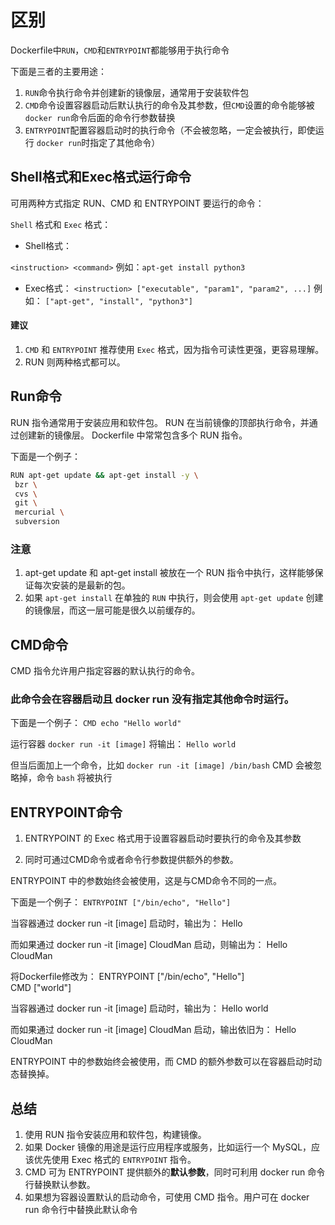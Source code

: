 # 区别

Dockerfile中`RUN`，`CMD`和`ENTRYPOINT`都能够用于执行命令

下面是三者的主要用途：

1. `RUN`命令执行命令并创建新的镜像层，通常用于安装软件包
2. `CMD`命令设置容器启动后默认执行的命令及其参数，但`CMD`设置的命令能够被`docker run`命令后面的命令行参数替换
3. `ENTRYPOINT`配置容器启动时的执行命令（不会被忽略，一定会被执行，即使运行 `docker run`时指定了其他命令）

## Shell格式和Exec格式运行命令

可用两种方式指定 RUN、CMD 和 ENTRYPOINT 要运行的命令：

`Shell` 格式和 `Exec` 格式：

- Shell格式：

`<instruction> <command>`
例如：`apt-get install python3`

- Exec格式：
`<instruction> ["executable", "param1", "param2", ...]`
例如： `["apt-get", "install", "python3"]`

#### 建议

1. `CMD` 和 `ENTRYPOINT` 推荐使用 `Exec` 格式，因为指令可读性更强，更容易理解。
2. RUN 则两种格式都可以。

## Run命令

RUN 指令通常用于安装应用和软件包。
RUN 在当前镜像的顶部执行命令，并通过创建新的镜像层。
Dockerfile 中常常包含多个 RUN 指令。

下面是一个例子：

```sh
RUN apt-get update && apt-get install -y \  
 bzr \
 cvs \
 git \
 mercurial \
 subversion
```

### 注意

1. apt-get update 和 apt-get install 被放在一个 RUN 指令中执行，这样能够保证每次安装的是最新的包。
2. 如果 `apt-get install` 在单独的 `RUN` 中执行，则会使用 `apt-get update` 创建的镜像层，而这一层可能是很久以前缓存的。

## CMD命令

CMD 指令允许用户指定容器的默认执行的命令。

### 此命令会在容器启动且 docker run 没有指定其他命令时运行。

下面是一个例子：
`CMD echo "Hello world"`

运行容器 `docker run -it [image]` 将输出：
`Hello world`

但当后面加上一个命令，比如 `docker run -it [image] /bin/bash`
CMD 会被忽略掉，命令 `bash` 将被执行

## ENTRYPOINT命令

1. ENTRYPOINT 的 Exec 格式用于设置容器启动时要执行的命令及其参数

2. 同时可通过CMD命令或者命令行参数提供额外的参数。

ENTRYPOINT 中的参数始终会被使用，这是与CMD命令不同的一点。

下面是一个例子：
`ENTRYPOINT ["/bin/echo", "Hello"]  `

当容器通过 docker run -it [image] 启动时，输出为：
Hello

而如果通过 docker run -it [image] CloudMan 启动，则输出为：
Hello CloudMan

将Dockerfile修改为：
ENTRYPOINT ["/bin/echo", "Hello"]  
CMD ["world"]

当容器通过 docker run -it [image] 启动时，输出为：
Hello world

而如果通过 docker run -it [image] CloudMan 启动，输出依旧为：
Hello CloudMan


ENTRYPOINT 中的参数始终会被使用，而 CMD 的额外参数可以在容器启动时动态替换掉。

## 总结

1. 使用 RUN 指令安装应用和软件包，构建镜像。
2. 如果 Docker 镜像的用途是运行应用程序或服务，比如运行一个 MySQL，应该优先使用 Exec 格式的 `ENTRYPOINT` 指令。
3. CMD 可为 ENTRYPOINT 提供额外的**默认参数**，同时可利用 docker run 命令行替换默认参数。
4. 如果想为容器设置默认的启动命令，可使用 CMD 指令。用户可在 docker run 命令行中替换此默认命令
